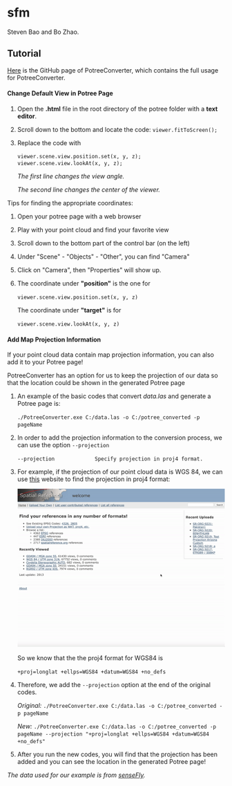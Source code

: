 # sfm
Steven Bao and Bo Zhao.

## Tutorial

[Here](https://github.com/potree/PotreeConverter) is the GitHub page of PotreeConverter, which contains the full usage for PotreeConverter.



#### Change Default View in Potree Page

1. Open the **.html** file in the root directory of the potree folder with a **text editor**.

2. Scroll down to the bottom and locate the code: `viewer.fitToScreen();`

3. Replace the code with
    ```
    viewer.scene.view.position.set(x, y, z);
    viewer.scene.view.lookAt(x, y, z);
    ```
    *The first line changes the view angle.*
    
    *The second line changes the center of the viewer.*

Tips for finding the appropriate coordinates:
1. Open your potree page with a web browser

2. Play with your point cloud and find your favorite view

3. Scroll down to the bottom part of the control bar (on the left)

4. Under "Scene" - "Objects" - "Other", you can find "Camera"

5. Click on "Camera", then "Properties" will show up.

6. The coordinate under **"position"** is the one for 

   `viewer.scene.view.position.set(x, y, z)`

   The coordinate under **"target"** is for

   `viewer.scene.view.lookAt(x, y, z)`

#### Add Map Projection Information

If your point cloud data contain map projection information, you can also add it to your Potree page!

PotreeConverter has an option for us to keep the projection of our data so that the location could be shown in the generated Potree page

1. An example of the basic codes that convert *data.las* and generate a Potree page is:

   `./PotreeConverter.exe C:/data.las -o C:/potree_converted -p pageName`

2. In order to add the projection information to the conversion process, we can use the option `--projection`

   `--projection             Specify projection in proj4 format.`

3. For example, if the projection of our point cloud data is WGS 84, we can use [this](https://spatialreference.org) website to find the projection in proj4 format:

   ![how to find proj4 format](/tutorial_gifs/how-to-find-proj4-format.gif)

   So we know that the the proj4 format for WGS84 is

   `+proj=longlat +ellps=WGS84 +datum=WGS84 +no_defs`

4. Therefore, we add the `--projection` option at the end of the original codes.

    *Original:*
    `./PotreeConverter.exe C:/data.las -o C:/potree_converted -p pageName`

    *New:*
   `./PotreeConverter.exe C:/data.las -o C:/potree_converted -p pageName --projection "+proj=longlat +ellps=WGS84 +datum=WGS84 +no_defs"`

5. After you run the new codes, you will find that the projection has been added and you can see the location in the generated Potree page!

*The data used for our example is from [senseFly](https://www.sensefly.com/education/datasets/?dataset=4944).*
